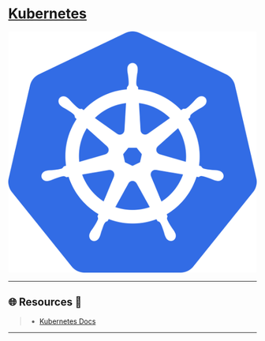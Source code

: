 # [Kubernetes](https://kubernetes.io/)

![kubernetes.io](.gitbook/assets/kubernetes-logo.png)

---

## 🌐 Resources 🔗

> - [Kubernetes Docs](https://kubernetes.io/docs/home/)

---

